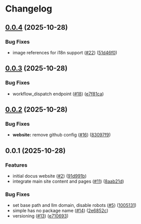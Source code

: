 # Changelog

## [0.0.4](https://github.com/nelbertnoggins/docus-pages/compare/website-v0.0.3...website-v0.0.4) (2025-10-28)


### Bug Fixes

* image references for i18n support ([#22](https://github.com/nelbertnoggins/docus-pages/issues/22)) ([51d46f0](https://github.com/nelbertnoggins/docus-pages/commit/51d46f0072cf565231c9f2644a9f2dc59b03105e))

## [0.0.3](https://github.com/nelbertnoggins/docus-pages/compare/website-v0.0.2...website-v0.0.3) (2025-10-28)


### Bug Fixes

* workflow_dispatch endpoint ([#18](https://github.com/nelbertnoggins/docus-pages/issues/18)) ([e7f81ca](https://github.com/nelbertnoggins/docus-pages/commit/e7f81ca0cdd06c64d0e5e582e54b7f41df783cae))

## [0.0.2](https://github.com/nelbertnoggins/docus-pages/compare/website-v0.0.1...website-v0.0.2) (2025-10-28)


### Bug Fixes

* **website:** remove github config ([#16](https://github.com/nelbertnoggins/docus-pages/issues/16)) ([83097f9](https://github.com/nelbertnoggins/docus-pages/commit/83097f95658fea13d1f2d37b5ebd8714eff166b7))

## 0.0.1 (2025-10-28)


### Features

* initial docus website ([#2](https://github.com/nelbertnoggins/docus-pages/issues/2)) ([91d991b](https://github.com/nelbertnoggins/docus-pages/commit/91d991ba89fddf234fdb96157c33a7e4326194cf))
* integrate main site content and pages ([#11](https://github.com/nelbertnoggins/docus-pages/issues/11)) ([8aab21d](https://github.com/nelbertnoggins/docus-pages/commit/8aab21d375aa0e7f1adffb377aa38a22ad132148))


### Bug Fixes

* set base path and llm domain, disable robots ([#5](https://github.com/nelbertnoggins/docus-pages/issues/5)) ([1005131](https://github.com/nelbertnoggins/docus-pages/commit/1005131e00abbad011bf1a13b75097fdbb4115f2))
* simple has no package name ([#14](https://github.com/nelbertnoggins/docus-pages/issues/14)) ([2e6852c](https://github.com/nelbertnoggins/docus-pages/commit/2e6852c37c7ee0767a3930064a5a8d9c4451849c))
* versioning ([#13](https://github.com/nelbertnoggins/docus-pages/issues/13)) ([e710693](https://github.com/nelbertnoggins/docus-pages/commit/e710693f18b405a4f6292c335b5e856836ba3675))
